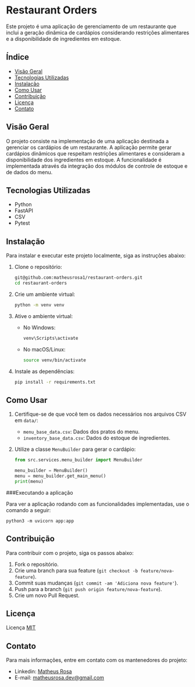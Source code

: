 # Restaurant Orders

Este projeto é uma aplicação de gerenciamento de um restaurante que inclui a geração dinâmica de cardápios considerando restrições alimentares e a disponibilidade de ingredientes em estoque.


## Índice

- [Visão Geral](#visão-geral)
- [Tecnologias Utilizadas](#tecnologias-utilizadas)
- [Instalação](#instalação)
- [Como Usar](#como-usar)
- [Contribuição](#contribuição)
- [Licença](#licença)
- [Contato](#contato)

## Visão Geral

O projeto consiste na implementação de uma aplicação destinada a gerenciar os cardápios de um restaurante. A aplicação permite gerar cardápios dinâmicos que respeitam restrições alimentares e consideram a disponibilidade dos ingredientes em estoque. A funcionalidade é implementada através da integração dos módulos de controle de estoque e de dados do menu.

## Tecnologias Utilizadas

- Python
- FastAPI
- CSV
- Pytest

## Instalação

Para instalar e executar este projeto localmente, siga as instruções abaixo:

1. Clone o repositório:
    ```sh
    git@github.com:matheusrosa1/restaurant-orders.git
    cd restaurant-orders
    ```

2. Crie um ambiente virtual:
    ```sh
    python -m venv venv
    ```

3. Ative o ambiente virtual:
    - No Windows:
        ```sh
        venv\Scripts\activate
        ```
    - No macOS/Linux:
        ```sh
        source venv/bin/activate
        ```

4. Instale as dependências:
    ```sh
    pip install -r requirements.txt
    ```

## Como Usar

1. Certifique-se de que você tem os dados necessários nos arquivos CSV em `data/`:
    - `menu_base_data.csv`: Dados dos pratos do menu.
    - `inventory_base_data.csv`: Dados do estoque de ingredientes.

2. Utilize a classe `MenuBuilder` para gerar o cardápio:
    ```python
    from src.services.menu_builder import MenuBuilder

    menu_builder = MenuBuilder()
    menu = menu_builder.get_main_menu()
    print(menu)
    ```

###Executando a aplicação

Para ver a aplicação rodando com as funcionalidades implementadas, use o comando a seguir:

`python3 -m uvicorn app:app`


## Contribuição

Para contribuir com o projeto, siga os passos abaixo:

1. Fork o repositório.
2. Crie uma branch para sua feature (`git checkout -b feature/nova-feature`).
3. Commit suas mudanças (`git commit -am 'Adiciona nova feature'`).
4. Push para a branch (`git push origin feature/nova-feature`).
5. Crie um novo Pull Request.

## Licença

Licença [MIT](https://github.com/matheusrosa1/restaurant-orders/?tab=MIT-1-ov-file) 

## Contato

Para mais informações, entre em contato com os mantenedores do projeto:

- Linkedin: [Matheus Rosa](https://www.linkedin.com/in/matheus-rosa-2a0652201/)
- E-mail: matheusrosa.dev@gmail.com
